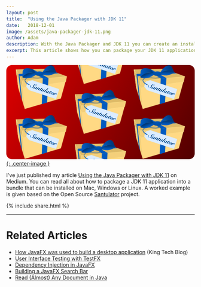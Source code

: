 ```yaml
---
layout: post
title:  "Using the Java Packager with JDK 11"
date:   2018-12-01
image: /assets/java-packager-jdk-11.png
author: Adam
description: With the Java Packager and JDK 11 you can create an installable bundle for Mac, Windows and Linux
excerpt: This article shows how you can package your JDK 11 application into a bundle that can be installed on Mac, Windows or Linux.  A worked example is given based on the Open Source Santulator project.
---
```

[![Using the Java Packager with JDK 11](/assets/java-packager-jdk-11.png){: .center-image }][Using the Java Packager with JDK 11]

I've just published my article [Using the Java Packager with JDK 11] on Medium.  You can read all about how to package a JDK 11 application into a bundle that can be installed on Mac, Windows or Linux.  A worked example is given based on the Open Source [Santulator] project.

{% include share.html %}
___

# Related Articles
* [How JavaFX was used to build a desktop application] (King Tech Blog)
* [User Interface Testing with TestFX]
* [Dependency Injection in JavaFX]
* [Building a JavaFX Search Bar]
* [Read (Almost) Any Document in Java]

[Using the Java Packager with JDK 11]:https://medium.com/@adam_carroll/java-packager-with-jdk11-31b3d620f4a8
[How JavaFX was used to build a desktop application]:https://medium.com/techking/how-javafx-was-used-to-build-a-desktop-application-7d4c680d8dc
[User Interface Testing with TestFX]:/2016/07/27/TestFX.html
[Dependency Injection in JavaFX]:/2016/11/13/JavaFX-Dependency-Injection.html
[Building a JavaFX Search Bar]:/2017/01/15/Search-Bar.html
[Read (Almost) Any Document in Java]:/2017/04/30/Read-Any-Document-Format.html

[Santulator]:https://santulator.github.io/
